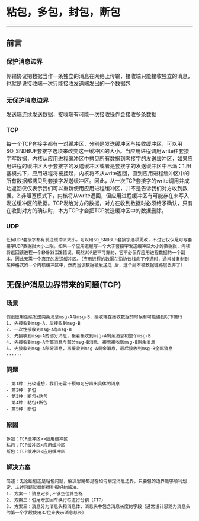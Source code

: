 # 粘包，多包，封包，断包
---
## 前言
### 保护消息边界
传输协议把数据当作一条独立的消息在网络上传输，接收端只能接收独立的消息，也就是说接收端一次只能接收发送端发出的一个数据包
### 无保护消息边界
发送端连续发送数据，接收端有可能一次接收操作会接收多条数据
### TCP
每一个TCP套接字都有一对缓冲区，分别是发送缓冲区与接收缓冲区，可以用SO_SNDBUF套接字选项来改变这一缓冲区的大小。当应用进程调用write往套接字写数据，内核从应用进程缓冲区中拷贝所有数据到套接字的发送缓冲区，如果应用进程的缓冲区大于套接字的发送缓冲区或者是套接字的发送缓冲区中已满：1.阻塞模式下，应用进程将被挂起，内核将不从write返回，直到应用进程缓冲区中的所有数据都拷贝到套接字发送缓冲区。因此，从一次TCP套接字的write调用并成功返回仅仅表示我们可以重新使用应用进程缓冲区，并不是告诉我们对方收到数据。2.非阻塞模式下，内核将从write返回，但应用进程缓冲区有可能存在未写入发送缓冲区的数据。TCP发给对方的数据，对方在收到数据时必须给矛确认，只有在收到对方的确认时，本方TCP才会把TCP发送缓冲区中的数据删除。
### UDP
```
任何UDP套接字都有发送缓冲区大小，可以用SO_SNDBUF套接字选项更改，不过它仅仅是可写套接字UDP数据报大小上限。如果一个应用进程写一个大于套接字发送缓冲区大小的数据报，内核将返回该进程一个EMSGSIZE错误。既然UDP是不可靠的，它不必保存应用进程数据的一个副本，因此无需一个真正的发送缓冲区。（应用进程的数据在沿协议栈向下传递时，通常被复制到某种格式的一个内核缓冲区中，然而当该数据被发送之 后，这个副本被数据链路层丢弃了）
```

## 无保护消息边界带来的问题(TCP)
### 场景
```
假设应用连续发送两条消息msg-A与msg-B，接收端在接收数据的时候有可能遇到以下情行
1. 先接收到msg-A，后接收到msg-B
2. 一次性接收到msg-A与msg-B
3. 先接收到msg-A的部分消息，接着接收到msg-A剩余消息和整个msg-B
4. 先接收到msg-A全部消息与部分msg-B消息，接着接收到msg-B剩余消息
5. 先接收到msg-A部分消息，再接收到msg-A剩余消息，最后接收到msg-B全部消息
......
```
### 问题
```
- 第1种：比较理想，我们无需干预即可分辨出具体的消息
- 第2种：多包
- 第3种：断包+粘包
- 第4种：粘包+断包
- 第5种：断包
```
### 原因
```
多包：TCP缓冲区>>应用缓冲区
粘包：TCP缓冲区>应用缓冲区
断包：TCP缓冲区<应用缓冲区
```
### 解决方案
```
简述：无论断包还是粘包问题，解决思路都是在如何划定消息边界，只要包的边界能够顺利划定，上述问题就都能得到很好的解决。
1. 方案一：消息定长,不够空位补空格
2. 方案二：包尾增加回车换行符进行分割（FTP）
3. 方案三：消息分为消息头和消息体，消息头中包含消息长度的字段（通常设计思路为消息头的第一个字段使用32位来表示消息总长）
```
